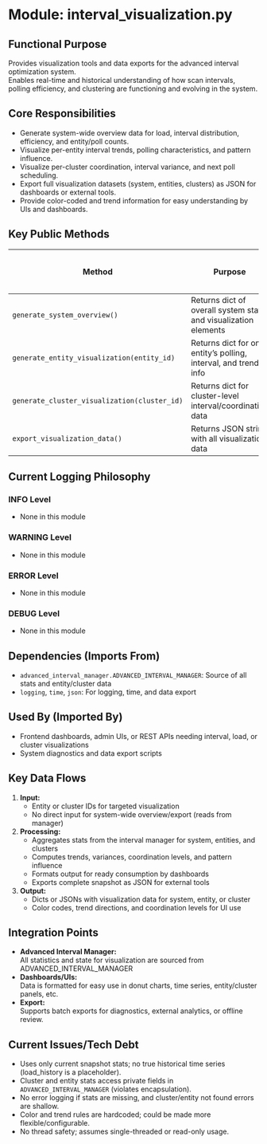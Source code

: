 # Module: interval_visualization.py

## Functional Purpose
Provides visualization tools and data exports for the advanced interval optimization system.  
Enables real-time and historical understanding of how scan intervals, polling efficiency, and clustering are functioning and evolving in the system.

## Core Responsibilities
- Generate system-wide overview data for load, interval distribution, efficiency, and entity/poll counts.
- Visualize per-entity interval trends, polling characteristics, and pattern influence.
- Visualize per-cluster coordination, interval variance, and next poll scheduling.
- Export full visualization datasets (system, entities, clusters) as JSON for dashboards or external tools.
- Provide color-coded and trend information for easy understanding by UIs and dashboards.

## Key Public Methods
| Method                                     | Purpose                                                           | Log Level When Called | Success Indicator             |
|---------------------------------------------|-------------------------------------------------------------------|----------------------|-------------------------------|
| `generate_system_overview()`                | Returns dict of overall system stats and visualization elements   | (none)               | Dict returned                 |
| `generate_entity_visualization(entity_id)`  | Returns dict for one entity’s polling, interval, and trend info   | (none)               | Dict returned                 |
| `generate_cluster_visualization(cluster_id)`| Returns dict for cluster-level interval/coordination data         | (none)               | Dict returned                 |
| `export_visualization_data()`               | Returns JSON string with all visualization data                   | (none)               | JSON string                   |

## Current Logging Philosophy

### INFO Level
- None in this module

### WARNING Level
- None in this module

### ERROR Level
- None in this module

### DEBUG Level
- None in this module

## Dependencies (Imports From)
- `advanced_interval_manager.ADVANCED_INTERVAL_MANAGER`: Source of all stats and entity/cluster data
- `logging`, `time`, `json`: For logging, time, and data export

## Used By (Imported By)
- Frontend dashboards, admin UIs, or REST APIs needing interval, load, or cluster visualizations
- System diagnostics and data export scripts

## Key Data Flows
1. **Input:**
   - Entity or cluster IDs for targeted visualization
   - No direct input for system-wide overview/export (reads from manager)
2. **Processing:**
   - Aggregates stats from the interval manager for system, entities, and clusters
   - Computes trends, variances, coordination levels, and pattern influence
   - Formats output for ready consumption by dashboards
   - Exports complete snapshot as JSON for external tools
3. **Output:**
   - Dicts or JSONs with visualization data for system, entity, or cluster
   - Color codes, trend directions, and coordination levels for UI use

## Integration Points
- **Advanced Interval Manager:**  
  All statistics and state for visualization are sourced from ADVANCED_INTERVAL_MANAGER
- **Dashboards/UIs:**  
  Data is formatted for easy use in donut charts, time series, entity/cluster panels, etc.
- **Export:**  
  Supports batch exports for diagnostics, external analytics, or offline review.

## Current Issues/Tech Debt
- Uses only current snapshot stats; no true historical time series (load_history is a placeholder).
- Cluster and entity stats access private fields in `ADVANCED_INTERVAL_MANAGER` (violates encapsulation).
- No error logging if stats are missing, and cluster/entity not found errors are shallow.
- Color and trend rules are hardcoded; could be made more flexible/configurable.
- No thread safety; assumes single-threaded or read-only usage.